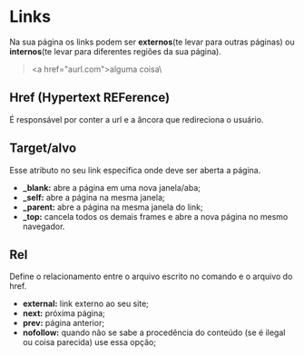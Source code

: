 # Links
Na sua página os links podem ser **externos**(te levar para outras páginas) ou **internos**(te levar para diferentes regiões da sua página).

> \<a href="aurl.com">alguma coisa</a>\

## Href (Hypertext REFerence)
É responsável por conter a url e a âncora que redireciona o usuário.

## Target/alvo
Esse atributo no seu link especifica onde deve ser aberta a página.

- **_blank:** abre a página em uma nova janela/aba;
- **_self:** abre a página na mesma janela;
- **_parent:** abre a página na mesma janela do link;
- **_top:** cancela todos os demais frames e abre a nova página no mesmo navegador.

## Rel
Define o relacionamento entre o arquivo escrito no comando e o arquivo do href.

- **external:** link externo ao seu site;
- **next:** próxima página;
- **prev:** página anterior;
- **nofollow:** quando não se sabe a procedência do conteúdo (se é ilegal ou coisa parecida) use essa opção;



